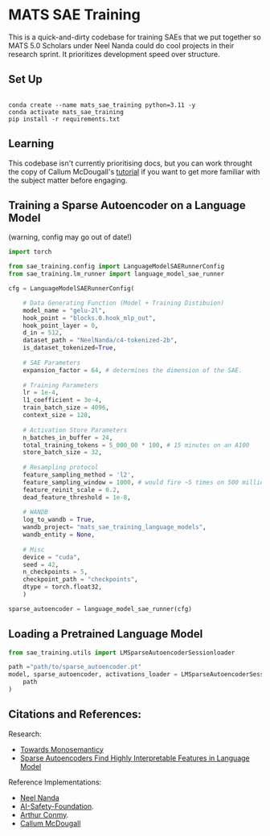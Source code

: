 # MATS SAE Training
This is a quick-and-dirty codebase for training SAEs that we put together
so MATS 5.0 Scholars under Neel Nanda could do cool projects in their research sprint.
It prioritizes development speed over structure.

## Set Up

```

conda create --name mats_sae_training python=3.11 -y
conda activate mats_sae_training
pip install -r requirements.txt

```

## Learning

This codebase isn't currently prioritising docs, but you can work throught the 
copy of Callum McDougall's [tutorial](https://www.lesswrong.com/posts/LnHowHgmrMbWtpkxx/intro-to-superposition-and-sparse-autoencoders-colab) 
if you want to get more familiar with the subject
matter before engaging.

## Training a Sparse Autoencoder on a Language Model

(warning, config may go out of date!)

```python
import torch

from sae_training.config import LanguageModelSAERunnerConfig
from sae_training.lm_runner import language_model_sae_runner

cfg = LanguageModelSAERunnerConfig(

    # Data Generating Function (Model + Training Distibuion)
    model_name = "gelu-2l",
    hook_point = "blocks.0.hook_mlp_out",
    hook_point_layer = 0,
    d_in = 512,
    dataset_path = "NeelNanda/c4-tokenized-2b",
    is_dataset_tokenized=True,
    
    # SAE Parameters
    expansion_factor = 64, # determines the dimension of the SAE.
    
    # Training Parameters
    lr = 1e-4,
    l1_coefficient = 3e-4,
    train_batch_size = 4096,
    context_size = 128,
    
    # Activation Store Parameters
    n_batches_in_buffer = 24,
    total_training_tokens = 5_000_00 * 100, # 15 minutes on an A100
    store_batch_size = 32,
    
    # Resampling protocol
    feature_sampling_method = 'l2',
    feature_sampling_window = 1000, # would fire ~5 times on 500 million tokens
    feature_reinit_scale = 0.2,
    dead_feature_threshold = 1e-8,
    
    # WANDB
    log_to_wandb = True,
    wandb_project= "mats_sae_training_language_models",
    wandb_entity = None,
    
    # Misc
    device = "cuda",
    seed = 42,
    n_checkpoints = 5,
    checkpoint_path = "checkpoints",
    dtype = torch.float32,
    )

sparse_autoencoder = language_model_sae_runner(cfg)

```


## Loading a Pretrained Language Model 

```python
from sae_training.utils import LMSparseAutoencoderSessionloader

path ="path/to/sparse_autoencoder.pt"
model, sparse_autoencoder, activations_loader = LMSparseAutoencoderSessionloader.load_session_from_pretrained(
    path
)

```



## Citations and References:

Research:
- [Towards Monosemanticy](https://transformer-circuits.pub/2023/monosemantic-features)
- [Sparse Autoencoders Find Highly Interpretable Features in Language Model](https://arxiv.org/abs/2309.08600)



Reference Implementations:
- [Neel Nanda](https://github.com/neelnanda-io/1L-Sparse-Autoencoder)
- [AI-Safety-Foundation](https://github.com/ai-safety-foundation/sparse_autoencoder).
- [Arthur Conmy](https://github.com/ArthurConmy/sae).
- [Callum McDougall](https://github.com/callummcdougall/sae-exercises-mats/tree/main)
